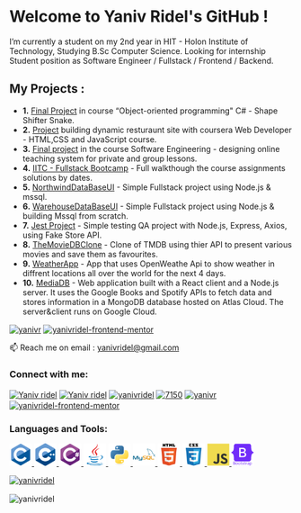 # Welcome to Yaniv Ridel's GitHub !


 I’m currently a student on my 2nd year in HIT - Holon Institute of Technology, Studying B.Sc Computer Science.
 Looking for internship Student position as Software Engineer / Fullstack / Frontend / Backend.
 
## My Projects :
- **1.** [Final Project](https://github.com/Yanivridel/ShapeShifterSnakeProject) in course “Object-oriented programming" C# - Shape Shifter Snake.
- **2.**  [Project](https://github.com/Yanivridel/HtmlCssJsCoursera) building dynamic resturaunt site with coursera Web Developer - HTML,CSS and JavaScript course.
- **3.**  [Final project](https://github.com/Yanivridel/SWProject) in the course Software Engineering - designing online teaching system for private and group lessons.
- **4.** [IITC - Fullstack Bootcamp](https://github.com/Yanivridel/IITC/tree/main) - Full walkthough the course assignments solutions by dates.
- **5.** [NorthwindDataBaseUI](https://github.com/Yanivridel/NorthwindDataBaseUI) - Simple Fullstack project using Node.js & mssql.
- **6.** [WarehouseDataBaseUI](https://github.com/Yanivridel/WarehouseDataBaseUI) - Simple Fullstack project using Node.js & building Mssql from scratch.
- **7.** [Jest Project](https://github.com/Yanivridel/JestProject) - Simple testing QA project with Node.js, Express, Axios, using Fake Store API.
- **8.** [TheMovieDBClone](https://github.com/Yanivridel/TheMovieDBClone) - Clone of TMDB using thier API to present various movies and save them as favourites.
- **9.** [WeatherApp](https://github.com/Yanivridel/WeatherApp) - App that uses OpenWeathe Api to show weather in diffrent locations all over the world for the next 4 days.
- **10.** [MediaDB](https://github.com/Yanivridel/MediaDB) - Web application built with a React client and a Node.js server. It uses the Google Books and Spotify APIs to fetch data and stores information in a MongoDB database hosted on Atlas Cloud. The server&client runs on Google Cloud.

<p align="left">
<a href="https://github.com/Yanivridel/LeetCode" target="blank"><img align="center" src="https://raw.githubusercontent.com/rahuldkjain/github-profile-readme-generator/master/src/images/icons/Social/leet-code.svg" alt="yanivr" height="30" width="40" /></a>
<a href="https://github.com/Yanivridel/Frontend-Mentor" target="_blank"><img align="center" src="https://avatars.githubusercontent.com/u/47932038?s=280&v=4" alt=yanivridel-frontend-mentor height="30" width="30" /></a>
</p>


  📫 Reach me on email : yanivridel@gmail.com
<h3 align="left">Connect with me:</h3>
<p align="left">
<a href="https://www.linkedin.com/in/yaniv-ridel-932368287" target="_blank"><img align="center" src="https://raw.githubusercontent.com/rahuldkjain/github-profile-readme-generator/master/src/images/icons/Social/linked-in-alt.svg" alt="Yaniv ridel" height="30" width="40" /></a>
<a href="https://www.facebook.com/yanivridel" target="blank"><img align="center" src="https://raw.githubusercontent.com/rahuldkjain/github-profile-readme-generator/master/src/images/icons/Social/facebook.svg" alt="Yaniv ridel" height="30" width="40" /></a>
<a href="https://instagram.com/yanivridel" target="blank"><img align="center" src="https://raw.githubusercontent.com/rahuldkjain/github-profile-readme-generator/master/src/images/icons/Social/instagram.svg" alt="yanivridel" height="30" width="40" /></a>
<a href="https://discord.com/channels/rorschach543" target="blank"><img align="center" src="https://raw.githubusercontent.com/rahuldkjain/github-profile-readme-generator/master/src/images/icons/Social/discord.svg" alt="7150" height="30" width="40" /></a>
<a href="https://github.com/Yanivridel/LeetCode" target="blank"><img align="center" src="https://raw.githubusercontent.com/rahuldkjain/github-profile-readme-generator/master/src/images/icons/Social/leet-code.svg" alt="yanivr" height="30" width="40" /></a>
<a href="https://github.com/Yanivridel/Frontend-Mentor" target="_blank"><img align="center" src="https://avatars.githubusercontent.com/u/47932038?s=280&v=4" alt=yanivridel-frontend-mentor height="30" width="30" /></a>
</p>

<h3 align="left">Languages and Tools:</h3>
<p align="left"> 
<a href="https://www.cprogramming.com/" target="_blank" rel="noreferrer"> <img src="https://raw.githubusercontent.com/devicons/devicon/master/icons/c/c-original.svg" alt="c" width="40" height="40"/> </a>
<a href="https://www.w3schools.com/cpp/" target="_blank" rel="noreferrer"> <img src="https://raw.githubusercontent.com/devicons/devicon/master/icons/cplusplus/cplusplus-original.svg" alt="cplusplus" width="40" height="40"/> </a>
<a href="https://www.w3schools.com/cs/" target="_blank" rel="noreferrer"> <img src="https://raw.githubusercontent.com/devicons/devicon/master/icons/csharp/csharp-original.svg" alt="csharp" width="40" height="40"/> </a>
 <a href="https://www.java.com" target="_blank" rel="noreferrer"> <img src="https://raw.githubusercontent.com/devicons/devicon/master/icons/java/java-original.svg" alt="java" width="40" height="40"/> </a>
 <a href="https://www.python.org" target="_blank" rel="noreferrer"> <img src="https://raw.githubusercontent.com/devicons/devicon/master/icons/python/python-original.svg" alt="python" width="40" height="40"/> </a> 
 <a href="https://www.mysql.com/" target="_blank" rel="noreferrer"> <img src="https://raw.githubusercontent.com/devicons/devicon/master/icons/mysql/mysql-original-wordmark.svg" alt="mysql" width="40" height="40"/> </a>
<a href="https://www.w3.org/html/" target="_blank" rel="noreferrer"> <img src="https://raw.githubusercontent.com/devicons/devicon/master/icons/html5/html5-original-wordmark.svg" alt="html5" width="40" height="40"/> </a>
 <a href="https://www.w3schools.com/css/" target="_blank" rel="noreferrer"> <img src="https://raw.githubusercontent.com/devicons/devicon/master/icons/css3/css3-original-wordmark.svg" alt="css3" width="40" height="40"/> </a> 
<a href="https://developer.mozilla.org/en-US/docs/Web/JavaScript" target="_blank" rel="noreferrer"> <img src="https://raw.githubusercontent.com/devicons/devicon/master/icons/javascript/javascript-original.svg" alt="javascript" width="40" height="40"/> </a> 
<a href="https://getbootstrap.com" target="_blank" rel="noreferrer"> <img src="https://raw.githubusercontent.com/devicons/devicon/master/icons/bootstrap/bootstrap-plain-wordmark.svg" alt="bootstrap" width="40" height="40"/> </a> </p>




<p align="left"> <a href="https://github.com/ryo-ma/github-profile-trophy"><img src="https://github-profile-trophy.vercel.app/?username=yanivridel" alt="yanivridel" /></a> </p>
<p><img align="center" src="https://github-readme-stats.vercel.app/api/top-langs?username=yanivridel&show_icons=true&locale=en&layout=compact" alt="yanivridel" /></p>


